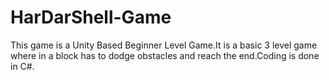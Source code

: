 # HarDarShell-Game
This game is a Unity Based Beginner Level Game.It is a basic 3 level game where in a block has to dodge obstacles and reach the end.Coding is done in C#.
